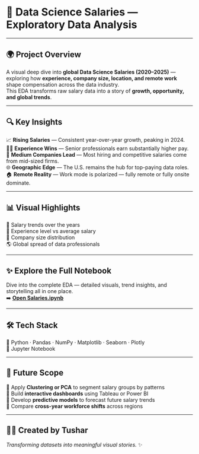 # 💼 Data Science Salaries — Exploratory Data Analysis  

---

## 🌍 Project Overview  
A visual deep dive into **global Data Science Salaries (2020–2025)** — exploring how **experience, company size, location, and remote work** shape compensation across the data industry.  
This EDA transforms raw salary data into a story of **growth, opportunity, and global trends**.  

---

## 🔍 Key Insights  
📈 **Rising Salaries** — Consistent year-over-year growth, peaking in 2024.  
👨‍💼 **Experience Wins** — Senior professionals earn substantially higher pay.  
🏢 **Medium Companies Lead** — Most hiring and competitive salaries come from mid-sized firms.  
🌐 **Geographic Edge** — The U.S. remains the hub for top-paying data roles.  
🏠 **Remote Reality** — Work mode is polarized — fully remote or fully onsite dominate.  

---

## 📊 Visual Highlights  
📅 Salary trends over the years  
💼 Experience level vs average salary  
🏢 Company size distribution  
🌎 Global spread of data professionals  

---

## ✨ Explore the Full Notebook  
Dive into the complete EDA — detailed visuals, trend insights, and storytelling all in one place.  
➡️ **[Open Salaries.ipynb](Salaries(1).ipynb)**  

---

## 🛠️ Tech Stack  
🐍 Python · Pandas · NumPy · Matplotlib · Seaborn · Plotly  
📒 Jupyter Notebook  

---

## 🚀 Future Scope  
🔹 Apply **Clustering or PCA** to segment salary groups by patterns  
🔹 Build **interactive dashboards** using Tableau or Power BI  
🔹 Develop **predictive models** to forecast future salary trends  
🔹 Compare **cross-year workforce shifts** across regions  

---

## 👨‍💻 Created by **Tushar**  
*Transforming datasets into meaningful visual stories.* ✨  


